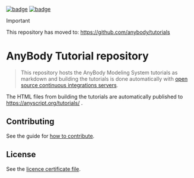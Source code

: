 [![badge](https://github.com/AnyBody/anybody-tutorial/workflows/Build%20Tutorials/badge.svg)](https://github.com/AnyBody/anybody-tutorial/actions)
[![badge](https://img.shields.io/website-up-down-green-red/http/shields.io.svg?label=Tutorial_website)](https://anyscript.org/tutorials/dev)

>[!IMPORTANT]
This repository has moved to: https://github.com/anybody/tutorials

# AnyBody Tutorial repository

> This repository hosts the AnyBody Modeling System
> tutorials as markdown and building the tutorials is done
> automatically with [open source continuous integrations servers](https://github.com/AnyBody/anybody-tutorial/actions).

The HTML files from building the tutorials are automatically
published to <https://anyscript.org/tutorials/> .

## Contributing

See the guide for [how to contribute](contributing.md).

## License

See the [licence certificate file].

[how to contribute]: contributing.rst
[licence certificate file]: LICENSE.txt
